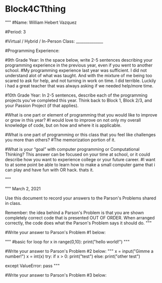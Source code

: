 # Block4CTthing
"""
#Name: William Hebert Vazquez


#Period: 3


#Virtual / Hybrid / In-Person Class: ______________




#Programming Experience:


#9th Grade Year: In the space below, write 2-5 sentences describing your programming experience in the previous year, even if you went to another school.
#My programming experience last year was sufficient. I did not understand alot of what was taught. And with the mixture of me being too scared to ask for help, and not turning in work on time. I did terrible. Luckily i had a great teacher that was always asking if we needed help/more time.





#10th Grade Year: In 2-5 sentences, describe each of the programming projects you’ve completed this year.  Think back to Block 1, Block 2/3, and your Passion Project (if that applies).






#What is one part or element of programming that you would like to improve or grow in this year?
#I would love to improve on not only my overall knowledge of code, but on how and where it is applicable.

#What is one part of programming or this class that you feel like challenges you more than others?
#The memorization portion of it.


#What is your “goal” with computer programming or Computational Thinking?  This answer can be focused on your time at school, or it could describe how you want to experience college or your future career.
#I want to at some point be able to learn how to make a small computer game that i can play and have fun with OR hack. thats it.

"""


"""
March 2, 2021

Use this document to record your answers to the Parson's Problems
shared in class.

Remember: the idea behind a Parson's Problem is that you are
shown completely correct code that is presented OUT OF ORDER.
When arranged correctly, the code does what the Parson's Problem
says it should do.
"""


#Write your answer to Parson's Problem #1 below:

"""
#basic for loop
for x in range(0,10):
    print("hello world!")
"""



#Write your answer to Parson's Problem #2 below:
"""
x = input("Gimme a number!")
x = int(x)
try:
    if x > 0:
        print("test")
    else:
        print("other test")

except ValueError:
    pass
"""

#Write your answer to Parson's Problem #3 below:
